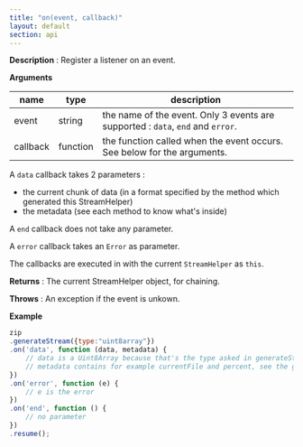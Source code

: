 ```yaml
---
title: "on(event, callback)"
layout: default
section: api
---
```


__Description__ : Register a listener on an event.

__Arguments__

name      | type     | description
----------|----------|------------
event     | string   | the name of the event. Only 3 events are supported : `data`, `end` and `error`.
callback  | function | the function called when the event occurs. See below for the arguments.


A `data` callback takes 2 parameters :

- the current chunk of data (in a format specified by the method which
  generated this StreamHelper)
- the metadata (see each method to know what's inside)

A `end` callback does not take any parameter.

A `error` callback takes an `Error` as parameter.

The callbacks are executed in with the current `StreamHelper` as `this`.

__Returns__ : The current StreamHelper object, for chaining.

__Throws__ : An exception if the event is unkown.

__Example__

```js
zip
.generateStream({type:"uint8array"})
.on('data', function (data, metadata) {
    // data is a Uint8Array because that's the type asked in generateStream
    // metadata contains for example currentFile and percent, see the generateStream doc.
})
.on('error', function (e) {
    // e is the error
})
.on('end', function () {
    // no parameter
})
.resume();
```
